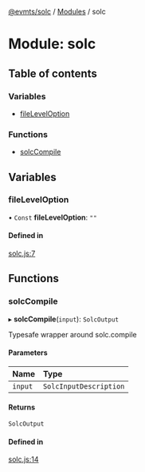 [@evmts/solc](../README.md) / [Modules](../modules.md) / solc

# Module: solc

## Table of contents

### Variables

- [fileLevelOption](solc.md#fileleveloption)

### Functions

- [solcCompile](solc.md#solccompile)

## Variables

### fileLevelOption

• `Const` **fileLevelOption**: ``""``

#### Defined in

[solc.js:7](https://github.com/evmts/evmts-monorepo/blob/main/solc/src/solc.js#L7)

## Functions

### solcCompile

▸ **solcCompile**(`input`): `SolcOutput`

Typesafe wrapper around solc.compile

#### Parameters

| Name | Type |
| :------ | :------ |
| `input` | `SolcInputDescription` |

#### Returns

`SolcOutput`

#### Defined in

[solc.js:14](https://github.com/evmts/evmts-monorepo/blob/main/solc/src/solc.js#L14)
